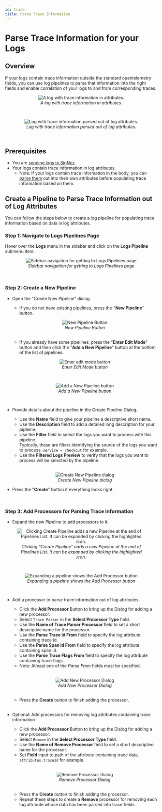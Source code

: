 ```yaml
---
id: trace
title: Parse Trace Information
---
```


# Parse Trace Information for your Logs

## Overview
If your logs contain trace information outside the standard opentelemetry fields, you can use log pipelines to parse that information into the right fields and enable correlation of your logs to and from corresponding traces.  

<figure data-zoomable align="center">
  <img
    src="/img/logs/pipelines/log-before-trace-parsing.png"
    alt="A log with trace information in attributes."
  />
  <figcaption>
    <i>
      A log with trace information in attributes.
    </i>
  </figcaption>
</figure>
<br/>

<figure data-zoomable align="center">
  <img
    src="/img/logs/pipelines/log-after-trace-parsing.png"
    alt="Log with trace information parsed out of log attributes."
  />
  <figcaption>
    <i>
      Log with trace information parsed out of log attributes.
    </i>
  </figcaption>
</figure>
<br/>


 ## Prerequisites
 - You are [sending logs to SigNoz](/docs/userguide/logs).
 - Your logs contain trace information in log attributes.
    - Note: If your logs contain trace information in the body, you can
    [parse them](/docs/logs-pipelines/guides/json) out into their own attributes before populating trace information based on them.

<!-- TODO(Raj): Add link for regex parsing text logs too -->

## Create a Pipeline to Parse Trace Information out of Log Attributes
You can follow the steps below to create a log pipeline for populating trace
information based on data in log attributes.


### Step 1: Navigate to Logs Pipelines Page

Hover over the **Logs** menu in the sidebar and click on the **Logs Pipeline** submenu item.

<figure data-zoomable align="center">
  <img
    src="/img/logs/pipelines/navigate-to-logs-pipelines.png"
    alt="Sidebar navigation for getting to Logs Pipelines page"
  />
  <figcaption>
    <i>
      Sidebar navigation for getting to Logs Pipelines page
    </i>
  </figcaption>
</figure>
<br/>


### Step 2: Create a New Pipeline
- Open the "Create New Pipeline" dialog.
    - If you do not have existing pipelines, press the "**New Pipeline**" button.
    <figure data-zoomable align="center">
      <img
        src="/img/logs/pipelines/empty-state-new-pipeline-button.png"
        alt="New Pipeline Button"
      />
      <figcaption>
        <i>
          New Pipeline Button
        </i>
      </figcaption>
    </figure>
    <br/>

    - If you already have some pipelines, press the "**Enter Edit Mode**" button and then click the "**Add a New Pipeline**" button at the bottom of the list of pipelines.
    <figure data-zoomable align="center">
      <img
        src="/img/logs/pipelines/enter-edit-mode.png"
        alt="Enter edit mode button"
      />
      <figcaption>
        <i>
          Enter Edit Mode button
        </i>
      </figcaption>
    </figure>
    <br/>
    <figure data-zoomable align="center">
      <img
        src="/img/logs/pipelines/add-a-new-pipeline.png"
        alt="Add a New Pipeline button"
      />
      <figcaption>
        <i>
          Add a New Pipeline button
        </i>
      </figcaption>
    </figure>
    <br/>


- Provide details about the pipeline in the Create Pipeline Dialog.
    - Use the **Name** field to give your pipeline a descriptive short name.
    - Use the **Description** field to add a detailed long description for your pipleine.
    - Use the **Filter** field to select the logs you want to process with this pipeline.<br/> Typically, these are filters identifying the source of the logs you want to process. `service = checkout` for example.
    - Use the **Filtered Logs Preview** to verify that the logs you want to process will be selected by the pipeline.
    <br/><br/>
    <figure data-zoomable align="center">
      <img
        src="/img/logs/pipelines/create-new-trace-parsing-pipeline.png"
        alt="Create New Pipeline dialog"
      />
      <figcaption>
        <i>
          Create New Pipeline dialog
        </i>
      </figcaption>
    </figure>

- Press the "**Create**" button if everything looks right.
<br/>


### Step 3: Add Processors for Parsing Trace Information
- Expand the new Pipeline to add processors to it.
<figure data-zoomable align="center">
  <img
    src="/img/logs/pipelines/post-create-trace-parsing-pipeline.png"
    alt="Clicking Create Pipeline adds a new Pipeline at the end of Pipelines List. It can be expanded by clicking the highlighted icon."
  />
  <figcaption>
    <i>
      Clicking "Create Pipeline" adds a new Pipeline at the end of Pipelines List. It can be expanded by clicking the highlighted icon.
    </i>
  </figcaption>
</figure>
<br/>
<figure data-zoomable align="center">
  <img
    src="/img/logs/pipelines/expanded-trace-parsing-processor.png"
    alt="Expanding a pipeline shows the Add Processor button"
  />
  <figcaption>
    <i>
      Expanding a pipeline shows the Add Processor button
    </i>
  </figcaption>
</figure>
<br/>

- Add a processor to parse trace information out of log attributes.
  - Click the **Add Processor** Button to bring up the Dialog for adding a new processor.
  - Select `Trace Parser` in the **Select Processor Type** field.
  - Use the **Name of Trace Parser Processor** field to set a short descriptive name for the processor.
  - Use the **Parse Trace Id From** field to specify the log attribute containing trace id.
  - Use the **Parse Span Id From** field to specify the log attribute containing span id.
  - Use the **Parse Trace Flags From** field to specify the log attribute containing trace flags.
  - Note: Atleast one of the *Parse From* fields must be specified.

  <br/>
  <figure data-zoomable align="center">
    <img
      src="/img/logs/pipelines/create-new-trace-parsing-processor.png"
      alt="Add New Processor Dialog"
    />
    <figcaption>
      <i>
        Add New Processor Dialog
      </i>
    </figcaption>
  </figure>
  <br/>

  - Press the **Create** button to finish adding the processor.
  <br/><br/>

- Optional: Add processors for removing log attributes containing trace information  
  - Click the **Add Processor** Button to bring up the Dialog for adding a new processor.
  - Select `Remove` in the **Select Processor Type** field.
  - Use the **Name of Remove Processor** field to set a short descriptive name for the processor.
  - Set **Field** input to path of the attribute containing trace data. `attributes.traceId` for example.

  <br/>
  <figure data-zoomable align="center">
    <img
      src="/img/logs/pipelines/remove-trace-id-processor.png"
      alt="Remove Processor Dialog"
    />
    <figcaption>
      <i>
        Remove Processor Dialog
      </i>
    </figcaption>
  </figure>
  <br/>

  - Press the **Create** button to finish adding the processor.
  - Repeat these steps to create a **Remove** processor for removing each log attribute whose data has been parsed into trace fields.
  <br/><br/>

<br/>